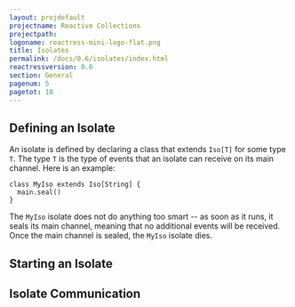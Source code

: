 ```yaml
---
layout: projdefault
projectname: Reactive Collections
projectpath: 
logoname: reactress-mini-logo-flat.png
title: Isolates
permalink: /docs/0.6/isolates/index.html
reactressversion: 0.6
section: General
pagenum: 5
pagetot: 10
---
```




## Defining an Isolate

An isolate is defined by declaring a class that extends `Iso[T]` for some type `T`.
The type `T` is the type of events that an isolate can receive on its main
channel.
Here is an example:

    class MyIso extends Iso[String] {
      main.seal()
    }

The `MyIso` isolate does not do anything too smart -- as soon as it runs,
it seals its main channel, meaning that no additional events will be received.
Once the main channel is sealed, the `MyIso` isolate dies.


## Starting an Isolate


## Isolate Communication

